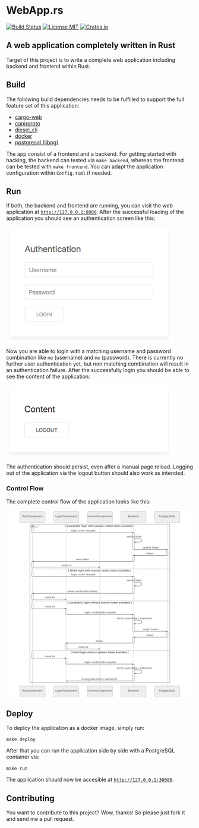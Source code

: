 # WebApp.rs
[![Build Status](https://travis-ci.org/saschagrunert/webapp.rs.svg)](https://travis-ci.org/saschagrunert/webapp.rs) [![License MIT](https://img.shields.io/badge/license-MIT-blue.svg)](https://github.com/saschagrunert/webapp.rs/blob/master/LICENSE) [![Crates.io](https://img.shields.io/crates/v/webapp.svg)](https://crates.io/crates/webapp)
## A web application completely written in Rust
Target of this project is to write a complete web application including backend
and frontend within Rust.

## Build
The following build dependencies needs to be fulfilled to support the full
feature set of this application:

- [cargo-web](https://github.com/koute/cargo-web)
- [capnproto](https://github.com/capnproto/capnproto)
- [diesel_cli](https://github.com/diesel-rs/diesel)
- [docker](https://github.com/docker/docker-ce)
- [postgresql (libpg)](https://www.postgresql.org/)

The app consist of a frontend and a backend. For getting started with hacking,
the backend can tested via `make backend`, whereas the frontend can be
tested with `make frontend`. You can adapt the application configuration
within `Config.toml` if needed.

## Run
If both, the backend and frontend are running, you can visit the web application
at [`http://127.0.0.1:8000`](http://127.0.0.1:8000). After the successful
loading of the application you should see an authentication screen like this:

![authentication screen](.github/authentication_screen.png "Authentication Screen")

Now you are able to login with a matching username and password combination like
`me` (username) and `me` (password). There is currently no further user
authentication yet, but non matching combination will result in an
authentication failure. After the successfully login you should be able to see
the content of the application:

![content screen](.github/content_screen.png "Content Screen")

The authentication should persist, even after a manual page reload. Logging out
of the application via the logout button should also work as intended.

### Control Flow
The complete control flow of the application looks like this:

![control screen](.github/flow_chart.png "Control Flow")

## Deploy
To deploy the application as a docker image, simply run:

```console
make deploy
```

After that you can run the application side by side with a PostgreSQL container
via:

```console
make run
```

The application should now be accesible at
[`http://127.0.0.1:30080`](http://127.0.0.1:30080).

## Contributing
You want to contribute to this project? Wow, thanks! So please just fork it and
send me a pull request.

